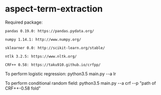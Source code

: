 # aspect-term-extraction
Required package:

    pandas 0.19.0: https://pandas.pydata.org/
    
    numpy 1.14.1: http://www.numpy.org/
    
    sklearner 0.0: http://scikit-learn.org/stable/
    
    ntlk 3.2.5: https://www.nltk.org/
    
    CRF++ 0.58: https://taku910.github.io/crfpp/
    
To perform logistic regression: python3.5 main.py --a lr

To perform conditional random field: python3.5 main.py --a crf --p "path of CRF++-0.58 fold"
